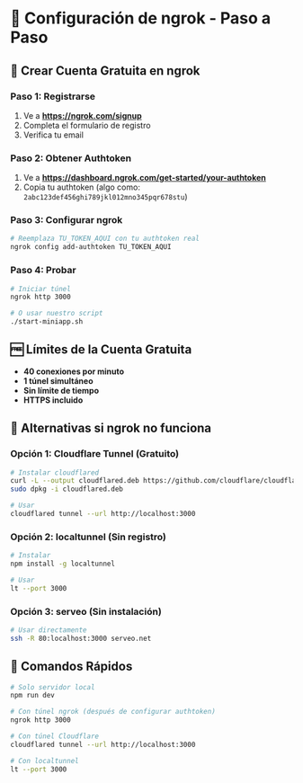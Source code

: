 # 🔐 Configuración de ngrok - Paso a Paso

## 📝 Crear Cuenta Gratuita en ngrok

### Paso 1: Registrarse
1. Ve a **https://ngrok.com/signup**
2. Completa el formulario de registro
3. Verifica tu email

### Paso 2: Obtener Authtoken
1. Ve a **https://dashboard.ngrok.com/get-started/your-authtoken**
2. Copia tu authtoken (algo como: `2abc123def456ghi789jkl012mno345pqr678stu`)

### Paso 3: Configurar ngrok
```bash
# Reemplaza TU_TOKEN_AQUI con tu authtoken real
ngrok config add-authtoken TU_TOKEN_AQUI
```

### Paso 4: Probar
```bash
# Iniciar túnel
ngrok http 3000

# O usar nuestro script
./start-miniapp.sh
```

## 🆓 Límites de la Cuenta Gratuita

- **40 conexiones por minuto**
- **1 túnel simultáneo**
- **Sin límite de tiempo**
- **HTTPS incluido**

## 🔄 Alternativas si ngrok no funciona

### Opción 1: Cloudflare Tunnel (Gratuito)
```bash
# Instalar cloudflared
curl -L --output cloudflared.deb https://github.com/cloudflare/cloudflared/releases/latest/download/cloudflared-linux-amd64.deb
sudo dpkg -i cloudflared.deb

# Usar
cloudflared tunnel --url http://localhost:3000
```

### Opción 2: localtunnel (Sin registro)
```bash
# Instalar
npm install -g localtunnel

# Usar
lt --port 3000
```

### Opción 3: serveo (Sin instalación)
```bash
# Usar directamente
ssh -R 80:localhost:3000 serveo.net
```

## 🚀 Comandos Rápidos

```bash
# Solo servidor local
npm run dev

# Con túnel ngrok (después de configurar authtoken)
ngrok http 3000

# Con túnel Cloudflare
cloudflared tunnel --url http://localhost:3000

# Con localtunnel
lt --port 3000
```
